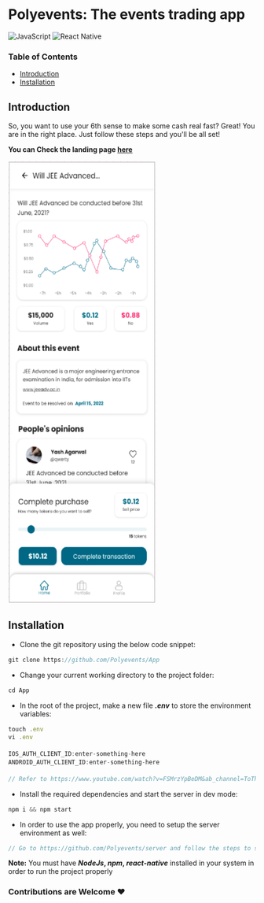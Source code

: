 # Polyevents: The events trading app

![JavaScript](https://img.shields.io/badge/-JavaScript-f7df1e?style=flat-square&logo=javascript&logoColor=black)
![React Native](https://img.shields.io/badge/-React_Native-61dafb?style=flat-square&logo=react&logoColor=white)

### Table of Contents  
- [Introduction](https://github.com/Polyevents/App#introduction)
- [Installation](https://github.com/Polyevents/App#installation)

## Introduction
So, you want to use your 6th sense to make some cash real fast? Great! You are in the right place. Just follow these steps and you'll be all set! 

**You can Check the landing page <a href='https://polyevents.in'>here</a>**

<img src='https://github.com/Polyevents/App/blob/main/Screenshot%20from%202021-09-13%2009-26-34.png?raw=true' width="300" height="900"/>

## Installation
- Clone the git repository using the below code snippet:
```javascript
git clone https://github.com/Polyevents/App
```
- Change your current working directory to the project folder:
```javascript
cd App
```
- In the root of the project, make a new file **_.env_** to store the environment variables:
```javascript
touch .env
vi .env

IOS_AUTH_CLIENT_ID:enter-something-here
ANDROID_AUTH_CLIENT_ID:enter-something-here

// Refer to https://www.youtube.com/watch?v=FSMrzYpBeDM&ab_channel=ToThePointCodeToThePointCode for CLIENT IDS

```

- Install the required dependencies and start the server in dev mode:
```javascript
npm i && npm start
````

- In order to use the app properly, you need to setup the server environment as well:
```javascript
// Go to https://github.com/Polyevents/server and follow the steps to setup the local server
```

**Note:**
You must have **_NodeJs_, _npm_, _react-native_** installed in your system in order to run the project properly

### Contributions are Welcome :heart:

